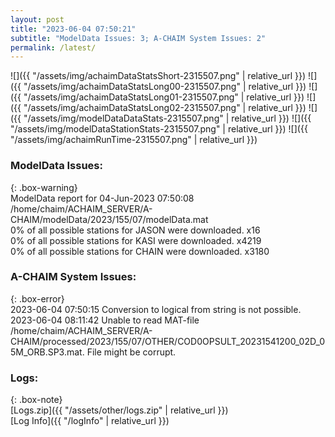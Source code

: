```yaml
---
layout: post
title: "2023-06-04 07:50:21"
subtitle: "ModelData Issues: 3; A-CHAIM System Issues: 2"
permalink: /latest/
---
```


![]({{ "/assets/img/achaimDataStatsShort-2315507.png" | relative_url }})
![]({{ "/assets/img/achaimDataStatsLong00-2315507.png" | relative_url }})
![]({{ "/assets/img/achaimDataStatsLong01-2315507.png" | relative_url }})
![]({{ "/assets/img/achaimDataStatsLong02-2315507.png" | relative_url }})
![]({{ "/assets/img/modelDataDataStats-2315507.png" | relative_url }})
![]({{ "/assets/img/modelDataStationStats-2315507.png" | relative_url }})
![]({{ "/assets/img/achaimRunTime-2315507.png" | relative_url }})


### ModelData Issues:  
  
{: .box-warning}  
 ModelData report for 04-Jun-2023 07:50:08   
 /home/chaim/ACHAIM_SERVER/A-CHAIM/modelData/2023/155/07/modelData.mat   
 0% of all possible stations for JASON were downloaded. x16   
 0% of all possible stations for KASI were downloaded. x4219   
 0% of all possible stations for CHAIN were downloaded. x3180   
  
### A-CHAIM System Issues:  
  
{: .box-error}  
2023-06-04 07:50:15 Conversion to logical from string is not possible.  
2023-06-04 08:11:42 Unable to read MAT-file /home/chaim/ACHAIM_SERVER/A-CHAIM/processed/2023/155/07/OTHER/COD0OPSULT_20231541200_02D_05M_ORB.SP3.mat. File might be corrupt.  

### Logs:  
  
{: .box-note}  
[Logs.zip]({{ "/assets/other/logs.zip" | relative_url }})  
[Log Info]({{ "/logInfo" | relative_url }})  
